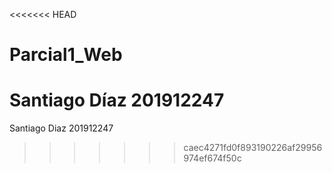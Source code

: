 <<<<<<< HEAD
# Parcial1_Web
Santiago Díaz 201912247
=======
Santiago Diaz
201912247
>>>>>>> caec4271fd0f893190226af29956974ef674f50c
